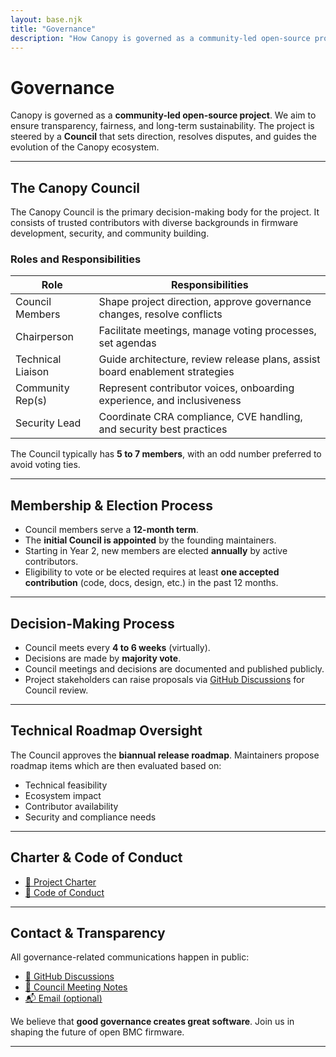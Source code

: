 ```yaml
---
layout: base.njk
title: "Governance"
description: "How Canopy is governed as a community-led open-source project with transparent decision-making processes."
---
```


<div class="content-page">

# Governance

Canopy is governed as a **community-led open-source project**. We aim to ensure transparency, fairness, and long-term sustainability. The project is steered by a **Council** that sets direction, resolves disputes, and guides the evolution of the Canopy ecosystem.

---

## The Canopy Council

The Canopy Council is the primary decision-making body for the project. It consists of trusted contributors with diverse backgrounds in firmware development, security, and community building.

### Roles and Responsibilities

| Role              | Responsibilities                                                             |
| ----------------- | ---------------------------------------------------------------------------- |
| Council Members   | Shape project direction, approve governance changes, resolve conflicts       |
| Chairperson       | Facilitate meetings, manage voting processes, set agendas                    |
| Technical Liaison | Guide architecture, review release plans, assist board enablement strategies |
| Community Rep(s)  | Represent contributor voices, onboarding experience, and inclusiveness       |
| Security Lead     | Coordinate CRA compliance, CVE handling, and security best practices         |

The Council typically has **5 to 7 members**, with an odd number preferred to avoid voting ties.

---

## Membership & Election Process

- Council members serve a **12-month term**.
- The **initial Council is appointed** by the founding maintainers.
- Starting in Year 2, new members are elected **annually** by active contributors.
- Eligibility to vote or be elected requires at least **one accepted contribution** (code, docs, design, etc.) in the past 12 months.

---

## Decision-Making Process

- Council meets every **4 to 6 weeks** (virtually).
- Decisions are made by **majority vote**.
- Council meetings and decisions are documented and published publicly.
- Project stakeholders can raise proposals via [GitHub Discussions](https://github.com/canopybmc/discussions) for Council review.

---

## Technical Roadmap Oversight

The Council approves the **biannual release roadmap**. Maintainers propose roadmap items which are then evaluated based on:

- Technical feasibility
- Ecosystem impact
- Contributor availability
- Security and compliance needs

---

## Charter & Code of Conduct

- [🧾 Project Charter](https://github.com/canopybmc/project-charter)
- [🤝 Code of Conduct](https://github.com/canopybmc/code-of-conduct)

---

## Contact & Transparency

All governance-related communications happen in public:

- [📢 GitHub Discussions](https://github.com/canopybmc/discussions)
- [📝 Council Meeting Notes](https://github.com/canopybmc/governance/tree/main/meetings)
- [📬 Email (optional)](mailto:governance@canopybmc.org)

We believe that **good governance creates great software**. Join us in shaping the future of open BMC firmware.

---

</div>
